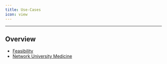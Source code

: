 ```yaml
---
title: Use-Cases
icon: view
---
```

---

## Overview 
- [Feasibility](feasibility.md)
- [Network University Medicine](num.md)